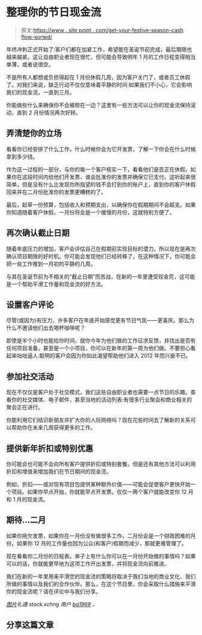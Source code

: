 # 整理你的节日现金流

> 原文:[https://www . site point . com/get-your-festive-season-cash flow-sorted/](https://www.sitepoint.com/get-your-festive-season-cashflow-sorted/)

年终冲刺正式开始了:客户们都在加紧工作，希望能在圣诞节前完成，最后期限也越来越紧。这让自由职业者现在很忙，但可能会导致明年 1 月的工作日程变得相当单薄，或者说很空。

不是所有人都想或负担得起在 1 月份休假几周，因为客户关门了，或者员工休假了。对我们来说，缺乏行动不仅仅意味着平静的时间:如果我们不小心，它会影响我们的现金流，一直到三月。

你能做些什么来确保你不会被晾在一边？这里有一些方法可以让你的现金流保持滚动，直到 2 月份情况再次好转。

## 弄清楚你的立场

看看你已经安排了什么工作，什么时候你会为它开发票，了解一下你会在什么时候拿到多少钱。

作为这一过程的一部分，与你的每一个客户核实一下，看看他们是否正在休假，如果你在这段时间内给他们开发票，谁会批准你的发票并确保它已支付。这听起来很简单，但是没有什么比发现你所指望的钱不会打到你的账户上，直到你的客户休假回来并在二月份批准你的发票更糟糕的了。

最后，起草一份预算，包括收入和预期支出，以确保你在假期期间不会超支。如果你知道随着客户休假，一月份将会是一个缓慢的月份，这就特别方便了。

## 再次确认截止日期

随着年底压力的增加，客户会评估自己在假期前实现目标的潜力。所以现在是再次确认项目期限的好时机。你可能会发现他们已经转移了，在这种情况下，你可能会把一些工作推到一月初的平静的几周。

与其在圣诞节前为不相关的“截止日期”而苦战，在新的一年里遭受现金荒，这可能是一个帮助平滑工作量和现金流的好方法。

## 设置客户评论

尽管(或因为)有压力，许多客户在年底开始感觉更有节日气氛——更喜庆。那么为什么不邀请他们出去喝杯咖啡呢？

即使是半个小时也能给你时间，就你今年为他们做的工作征求反馈，并找出是否有任何项目准备，甚至是一个小项目，你可以在新年的第一周为他们做。不要担心看起来咄咄逼人:聪明的客户会因为你如此渴望帮助他们进入 2012 年而兴奋不已。

## 参加社交活动

现在不仅仅是客户处于社交模式，我们这些自由职业者也需要一点节日的乐趣。查看你的社交媒体、电子邮件，甚至当地的活动列表:有很多行业聚会和商业相关的聚会正在进行。

你能利用它们结识新朋友并扩大你的人际网络吗？现在花些时间去了解新的关系可以帮助你在未来几周获得更多的工作。

## 提供新年折扣或特别优惠

你可能会也可能不会向所有客户提供折扣或特别套餐。但是还有其他方法可以利用折扣和增值来增加我们在节日期间的现金流。

例如，折扣——或对现有项目包提供某种额外价值——可能会促使客户更快开始一个项目。如果你早点开始，你就能早点开发票。仅仅一两个客户就能改变你 12 月和 1 月的现金流。

## 期待…二月

如果你拖欠发票，如果你在一月份没有做很多工作，二月份会是一个财政困难的月份。如果你 12 月的工作量也因为公众(和客户)假期而减少，那就更难管理了。

现在看看你二月份的日程表。单子上有什么你可以在一月份开始做的事情吗？如果可以的话，你就能更早地为这项工作开出发票，并将现金流向前推进。

我们在新的一年里用来平滑您的现金流的策略将取决于我们当地的商业文化、我们所做的事情以及我们的合作伙伴。那么，在这个节日里，你会采取什么措施来平滑你的现金流呢？请在评论中与我们分享。

*[图片](http://www.sxc.hu/photo/1327459)礼遇 stock.xchng 用户 [ba1969](http://www.sxc.hu/profile/ba1969) 。*

## 分享这篇文章